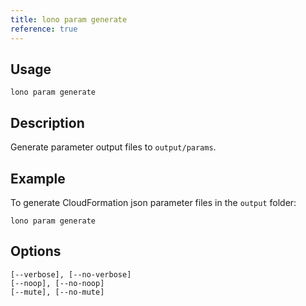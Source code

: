 ```yaml
---
title: lono param generate
reference: true
---
```


## Usage

    lono param generate

## Description

Generate parameter output files to `output/params`.

## Example

To generate CloudFormation json parameter files in the `output` folder:

    lono param generate


## Options

```
[--verbose], [--no-verbose]  
[--noop], [--no-noop]        
[--mute], [--no-mute]        
```

